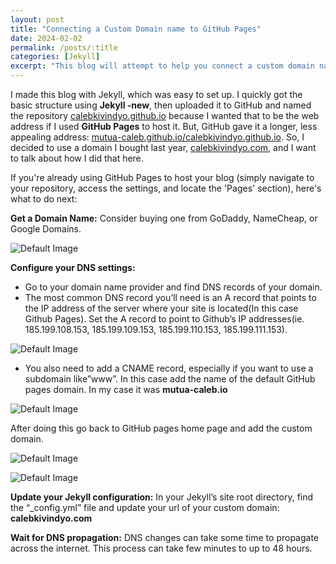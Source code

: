```yaml
---
layout: post
title: "Connecting a Custom Domain name to GitHub Pages"
date: 2024-02-02
permalink: /posts/:title
categories: [Jekyll]
excerpt: "This blog will attempt to help you connect a custom domain name to a blog hosted by GitHub Pages"
---
```


I made this blog with Jekyll, which was easy to set up. I quickly got the basic structure using **Jekyll -new**, then uploaded it to GitHub and named the repository [calebkivindyo.github.io](http://calebkivindyo.github.io/) because I wanted that to be the web address if I used **GitHub Pages** to host it. But, GitHub gave it a longer, less appealing address: [mutua-caleb.github.io/calebkivindyo.github.io](http://mutua-caleb.github.io/calebekivindyo.github.io). So, I decided to use a domain I bought last year, [calebkivindyo.com](http://calebkivindyo.com/), and I want to talk about how I did that here.

If you're already using GitHub Pages to host your blog (simply navigate to your repository, access the settings, and locate the 'Pages' section), here's what to do next:

**Get a Domain Name:** Consider buying one from GoDaddy, NameCheap, or Google Domains.

![Default Image](/assets/images/Untitled.png)

**Configure your DNS settings:** 

- Go to your domain name provider and find DNS records of your domain.
- The most common DNS record you’ll need is an A record that points to the IP address of the server where your site is located(In this case Github Pages). Set the A record to point to Github’s IP addresses(ie. 185.199.108.153, 185.199.109.153, 185.199.110.153, 185.199.111.153).

![Default Image](/assets/images/Untitled-1.png)

- You also need to add a CNAME record, especially if you want to use a subdomain like”www”. In this case add the name of the default GitHub pages domain. In my case it was **mutua-caleb.io**

![Default Image](/assets/images/Untitled-2.png)

After doing this go back to GitHub pages home page and add the custom domain.

![Default Image](/assets/images/Untitled-3.png)

![Default Image](/assets/images/Untitled-4.png)

**Update your Jekyll configuration:** In your Jekyll’s site root directory, find the “_config.yml” file and update your url of your custom domain: **calebkivindyo.com**

**Wait for DNS propagation:** DNS changes can take some time to propagate across the internet. This process can take few minutes to up to 48 hours.